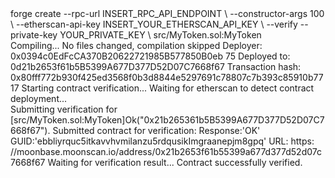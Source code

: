 <div id="termynal" data-termynal>
    <span data-ty="input"><span class="file-path"></span>forge create --rpc-url INSERT_RPC_API_ENDPOINT \</span>
    <span data-ty>--constructor-args 100 \</span>
    <span data-ty>--etherscan-api-key INSERT_YOUR_ETHERSCAN_API_KEY \</span>
    <span data-ty>--verify --private-key YOUR_PRIVATE_KEY \</span>
    <span data-ty>src/MyToken.sol:MyToken</span>
    <br>
    <span data-ty>Compiling...</span>
    <span data-ty>No files changed, compilation skipped</span>
    <span data-ty>Deployer: 0x0394c0EdFcCA370B20622721985B577850B0eb 75</span>
    <span data-ty>Deployed to: 0d21b2653f61b5B5399A677D377D52D07C7668f67</span>
    <span data-ty>Transaction hash: 0x80fff772b930f425ed3568f0b3d8844e5297691c78807c7b393c85910b7717</span>
    <span data-ty>Starting contract verification...</span>
    <span data-ty>Waiting for etherscan to detect contract deployment...</span>
    <br>
    <span data-ty>Submitting verification for [src/MyToken.sol:MyToken]Ok("0x21b265361b5B5399A677D377D52D07C7668f67").</span>
    <span data-ty>Submitted contract for verification:</span>
    <span data-ty>        Response:'OK'</span>
    <span data-ty>        GUID:'ebbliyrquc5itkavvhvmilanzu5rdqusikImgraanepjm8gpq'</span>
    <span data-ty>        URL: https: //moonbase.moonscan.io/address/0x21b2653f61b55399a677d377d52d07c7668f67</span>
    <span data-ty>Waiting for verification result...</span>
    <span data-ty>Contract successfully verified.</span>
    <span data-ty="input"><span class="file-path"></span></span>
</div>
